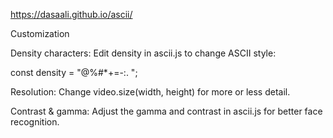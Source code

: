 https://dasaali.github.io/ascii/

Customization

Density characters: Edit density in ascii.js to change ASCII style:

const density = "@%#*+=-:. ";


Resolution: Change video.size(width, height) for more or less detail.

Contrast & gamma: Adjust the gamma and contrast in ascii.js for better face recognition.
